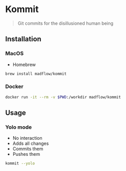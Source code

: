 # Kommit

> Git commits for the disillusioned human being

## Installation

### MacOS

- Homebrew

```bash
brew install madflow/kommit
```

### Docker

```bash
docker run -it --rm -v $PWD:/workdir madflow/kommit
```

## Usage

### Yolo mode

- No interaction
- Adds all changes
- Commits them
- Pushes them

```bash
kommit --yolo
```
